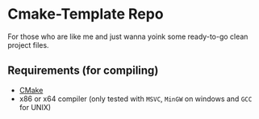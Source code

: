 # Cmake-Template Repo

For those who are like me and just wanna yoink some ready-to-go clean project files.

## Requirements (for compiling)
- [CMake](https://cmake.org/)
- x86 or x64 compiler (only tested with `MSVC`, `MinGW` on windows and `GCC` for UNIX)
